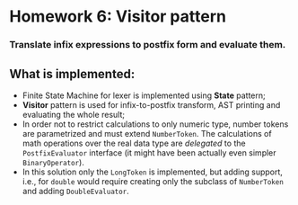 # Homework 6: Visitor pattern

### Translate infix expressions to postfix form and evaluate them.

## What is implemented:

* Finite State Machine for lexer is implemented using **State** pattern;
* **Visitor** pattern is used for infix-to-postfix transform, AST printing and evaluating the whole result;
* In order not to restrict calculations to only numeric type, number tokens are parametrized and must
  extend `NumberToken`. The calculations of math operations over the real data type are *delegated* to
  the `PostfixEvaluator` interface (it might have been actually even simpler `BinaryOperator`).
* In this solution only the `LongToken` is implemented, but adding support, i.e., for `double` would require creating
  only the subclass of
  `NumberToken` and adding `DoubleEvaluator`.